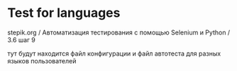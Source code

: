 # Test for languages

stepik.org / Автоматизация тестирования с помощью Selenium и Python / 3.6 шаг 9

тут будут находится файл конфигурации и файл автотеста для разных языков пользователей 
